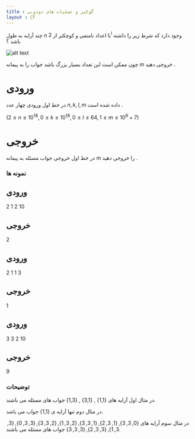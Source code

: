 ```yaml
---
title : گوکیز و عملیات های دودویی
layout : CF
---
```

چند آرایه به طول 
n
با اعداد نامنفی و کوچکتر از 
$2^l$
وجود دارد که شرط زیر را داشته باشد
؟

![alt text](https://codeforces.com/predownloaded/22/4b/224b1cd10465309194a1e50c8a920caf9c8b4451.png)

چون ممکن است این تعداد بسیار بزرگ باشد جواب را به پیمانه
$m$
خروجی دهید
.

# ورودی 

در خط اول ورودی چهار عدد 
$n,k,l,m$
داده شده است
.

$(2 \le n \le 10^{18}, 0 \le k \le 10^{18}, 0 \le l \le 64, 1 \le m \le 10^9 + 7)$

# خروجی
در خط اول خروجی جواب مسئله به پیمانه
m
را خروجی دهید
.

### نمونه ها

## ورودی
  2 1 2 10
## خروجی
  2

## ورودی
  2 1 1 3
## خروجی
  1

## ورودی
  3 3 2 10
## خروجی
  9

### توضیحات

در مثال اول آرایه های
{1,1} , {3,1} , {1,3}
جواب های مسئله می باشند.

در مثال دوم تنها آرایه ی 
{1,1}
جواب می باشد.

در مثال سوم آرایه های 
{0, 3, 3}, {1, 3, 2}, {1, 3, 3}, {2, 3, 1}, {2, 3, 3}, {3, 3, 0}, {3, 3, 1}, {3, 3, 2}, {3, 3, 3}
جواب های مسئله می باشند.

